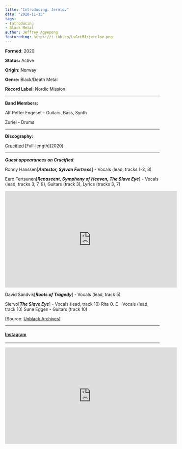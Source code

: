 ```yaml
---
title: "Introducing: Jernlov"
date: "2020-11-13"
tags:
- Introducing
- Black Metal
author: Jeffrey Agyepong
featuredimg: https://i.ibb.co/LvGrtMJ/jernlov.png
---
```


**Formed:** 2020

**Status:** Active

**Origin:** Norway

**Genre:** Black/Death Metal

**Record Label:** Nordic Mission

* * *

**Band Members:**

Alf Petter Engeset - Guitars, Bass, Synth 

Zuriel - Drums

* * *

**Discography:**

[Crucified](https://www.nordicmission.net/en/products/jernlov-crucified-cd-pre-order) \[Full-length\](2020)

* * *

_**Guest appearances on Crucified**_: 

Ronny Hanssen\[_**Antestor, Sylvan Fortress**_\] - Vocals (lead, tracks 1-2, 8) 

Eero Tertsunen\[_**Renascent, Symphony of Heaven, The Slave Eye**_\] - Vocals (lead, tracks 3, 7, 9), Guitars (track 3), Lyrics (tracks 3, 7)

<div class="video-container">

</div>

<iframe src="https://www.youtube.com/embed/nvJwk7ML__4" width="560" height="315" frameborder="0"></iframe>

David Sandvik\[_**Roots of Tragedy**_\] - Vocals (lead, track 5) 

Siervo\[_**The Slave Eye**_\] - Vocals (lead, track 10) Rita O. E - Vocals (lead, track 10) Sune Eggen - Guitars (track 10)

\[Source: [Unblack Archives](http://unblack-archives.blogspot.com/2020/04/jernlov.html)\]

* * *

#### [Instagram](https://www.instagram.com/jernlov.band/)

* * *
<div class="video-container"><iframe src="https://www.youtube.com/embed/ssvjfYQVcwI" width="560" height="315" frameborder="0"></iframe></div>
